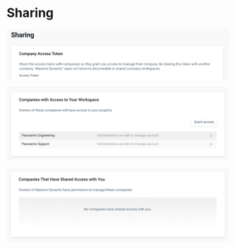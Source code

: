 # Sharing

![](../../.gitbook/assets/screen-shot-2020-09-18-at-2.02.44-pm.png)

![](../../.gitbook/assets/screen-shot-2020-09-18-at-2.02.53-pm.png)

![](../../.gitbook/assets/screen-shot-2020-09-18-at-2.02.59-pm.png)

